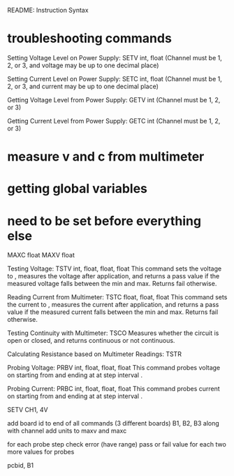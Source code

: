 README: Instruction Syntax


# troubleshooting commands 
Setting Voltage Level on Power Supply:
SETV int<channel>, float<voltage>
(Channel must be 1, 2, or 3, and voltage may be up to one decimal place)

Setting Current Level on Power Supply:
SETC int<channel>, float<current>
(Channel must be 1, 2, or 3, and current may be up to one decimal place)

Getting Voltage Level from Power Supply:
GETV int<channel>
(Channel must be 1, 2, or 3)

Getting Current Level from Power Supply:
GETC int<channel>
(Channel must be 1, 2, or 3)

# measure v and c from multimeter



# getting global variables
# need to be set before everything else 
MAXC float<max current>
MAXV float<max voltage>

Testing Voltage:
TSTV int<channel>, float<voltage>, float<minimum>, float<maximum>
This command sets the voltage to <voltage>, measures the voltage after application, and returns a pass value if the measured voltage falls between the min and max. Returns fail otherwise.

Reading Current from Multimeter:
TSTC float<current>, float<minimum>, float<maximum>
This command sets the current to <current>, measures the current after application, and returns a pass value if the measured current falls between the min and max. Returns fail otherwise.

Testing Continuity with Multimeter:
TSCO
Measures whether the circuit is open or closed, and returns continuous or not continuous.

Calculating Resistance based on Multimeter Readings:
TSTR

Probing Voltage:
PRBV int<channel>, float<start>, float<end>, float<step>
This command probes voltage on <channel> starting from <start> and ending at <end> at step interval <step>.

Probing Current:
PRBC int<channel>, float<start>, float<end>, float<step>
This command probes current on <channel> starting from <start> and ending at <end> at step interval <step>.


SETV CH1, 4V


add board id to end of all commands (3 different boards) B1, B2, B3 along with channel 
add units to maxv and maxc

for each probe step check error (have range) 
pass or fail value for each 
two more values for probes 

pcbid, B1

